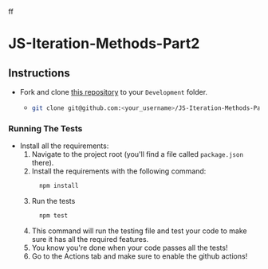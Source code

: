 ff

# JS-Iteration-Methods-Part2

## Instructions

- Fork and clone [this repository](https://github.com/JoinCODED/JS-Iteration-Methods-Part2) to your `Development` folder.
  - ```bash
    git clone git@github.com:<your_username>/JS-Iteration-Methods-Part2.git
    ```

### Running The Tests

- Install all the requirements:
  1.  Navigate to the project root (you'll find a file called `package.json` there).
  2.  Install the requirements with the following command:
      ```bash
        npm install
      ```
  3.  Run the tests
      ```bash
        npm test
      ```
  4.  This command will run the testing file and test your code to make sure it has all the required features.
  5.  You know you're done when your code passes all the tests!
  6.  Go to the Actions tab and make sure to enable the github actions!
